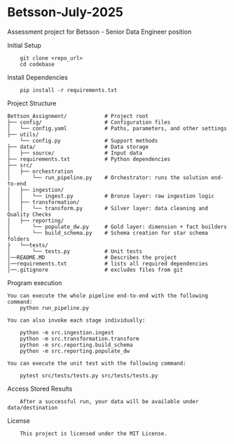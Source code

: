 # Betsson-July-2025
Assessment project for Betsson - Senior Data Engineer position 


Initial Setup

        git clone <repo_url>
        cd codebase


Install Dependencies

        pip install -r requirements.txt

Project Structure

    Bettson_Assignment/            # Project root
    ├── config/                    # Configuration files
    │   └── config.yaml            # Paths, parameters, and other settings
    ├── utils/
        └── config.py              # Support methods
    ├── data/                      # Data storage
    │   ├── source/                # Input data
    ├── requirements.txt           # Python dependencies
    ├── src/
    │   ├── orchestration
    │       └── run_pipeline.py    # Orchestrator: runs the solution end-to-end
    │   ├── ingestion/             
    │   │   └── ingest.py          # Bronze layer: raw ingestion logic
    │   ├── transformation/     
    │   │   └── transform.py       # Silver layer: data cleaning and Quality Checks
    │   ├── reporting/             
    │       └── populate_dw.py     # Gold layer: dimension + fact builders
    │       └── build_schema.py    # Schema creation for star schema folders
    ├   └──tests/                 
    │       └── tests.py           # Unit tests 
    │──README.MD                   # Describes the project
    │──requirements.txt            # lists all required dependencies
    │──.gitignore                  # excludes files from git





Program execution

    You can execute the whole pipeline end-to-end with the following command:
        python run_pipeline.py

    You can also invoke each stage individually:

        python -m src.ingestion.ingest
        python -m src.transformation.transform
        python -m src.reporting.build_schema
        python -m src.reporting.populate_dw

    You can execute the unit test with the following command:

        pytest src/tests/tests.py src/tests/tests.py

Access Stored Results

        After a successful run, your data will be available under data/destination


License

        This project is licensed under the MIT License.